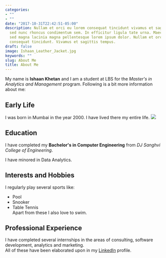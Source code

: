 ```yaml
---
categories:
- ""
- ""
date: "2017-10-31T22:42:51-05:00"
description: Nullam et orci eu lorem consequat tincidunt vivamus et sagittis magna
  sed nunc rhoncus condimentum sem. In efficitur ligula tate urna. Maecenas massa
  sed magna lacinia magna pellentesque lorem ipsum dolor. Nullam et orci eu lorem
  consequat tincidunt. Vivamus et sagittis tempus.
draft: false
image: Ishaan_Leather_Jacket.jpg
keywords: ""
slug: About Me
title: About Me
---
```


My name is **Ishaan Khetan** and I am a student at LBS for the *Master's in Analytics and Management* program. Following is a bit more information about me:

## Early Life

I was born in Mumbai in the year 2000. I have lived there my entire life. ![](https://upload.wikimedia.org/wikipedia/commons/thumb/5/5c/Marine_Lines_Mumbai_2021.jpg/800px-Marine_Lines_Mumbai_2021.jpg)

## Education

I have completed my **Bachelor's in Computer Engineering** from *DJ Sanghvi College of Engineering*.

I have minored in Data Analytics.

## Interests and Hobbies

I regularly play several sports like:

-   Pool
-   Snooker
-   Table Tennis\
    Apart from these I also love to swim.

## Professional Experience

I have completed several internships in the areas of consulting, software development, analytics and marketing.\
All of these have been elaborated upon in my [LinkedIn](https://www.linkedin.com/in/ishaan-khetan-930840181/) profile.

